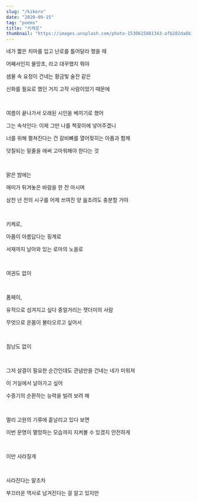 ```yaml
---
slug: "/kikero"
date: "2020-09-15"
tag: "poems"
title: "키케로"
thumbnail: "https://images.unsplash.com/photo-1530615881343-afb282da8b17"
---
```


네가 짧은 치마를 입고 난로를 틀어달라 했을 때

어째서인지 물망초, 라고 대꾸했지 뭐야

샘물 속 요정이 건네는 황금빛 술잔 같은

신화를 필요로 했던 거지 고작 사람이었기 때문에

<br/>

여름이 끝나가서 오래된 시인을 베끼기로 했어

그는 속삭인다: 이제 그만 나를 책꽂이에 넣어주겠니

너를 위해 펼쳐진다는 건 갈비뼈를 열어젖히는 아픔과 함께

덧칠되는 밑줄을 애써 고마워해야 한다는 것

<br />

맑은 밤에는

매미가 튀겨놓은 바람을 한 잔 마시며

삼천 년 전의 시구를 어제 쓰여진 양 읊조려도 충분할 거야

<br />

키케로,

아픔이 아름답다는 핑계로

서재까지 날아와 있는 로마의 노을로

<br />

여권도 없이

<br />

폼페이,

유적으로 섬겨지고 싶다 중얼거리는 잿더미의 사람

무엇으로 온몸이 불타오르고 싶어서

<br />

침낭도 없이

<br />

그저 살결이 필요한 순간인데도 관념만을 건네는 네가 미워져

이 거실에서 날아가고 싶어

수증기의 순환하는 능력을 빌려 보려 해

<br />

멀리 고원의 기류에 흩날리고 있다 보면

이번 문명이 멸망하는 모습까지 지켜볼 수 있겠지 안전하게

<br />

이만 사라질게

<br />

사라진다는 말조차

부끄러운 역사로 남겨진다는 걸 알고 있지만
